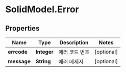 # SolidModel.Error

## Properties
Name | Type | Description | Notes
------------ | ------------- | ------------- | -------------
**errcode** | **Integer** | 에러 코드 번호 | [optional] 
**message** | **String** | 에러 메세지 | [optional] 


